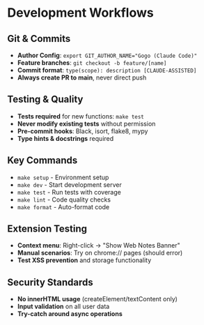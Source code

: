 # Development Workflows

## Git & Commits
- **Author Config**: `export GIT_AUTHOR_NAME="Gogo (Claude Code)"`
- **Feature branches**: `git checkout -b feature/[name]`
- **Commit format**: `type(scope): description [CLAUDE-ASSISTED]`
- **Always create PR to main**, never direct push

## Testing & Quality
- **Tests required** for new functions: `make test`
- **Never modify existing tests** without permission
- **Pre-commit hooks**: Black, isort, flake8, mypy
- **Type hints & docstrings** required

## Key Commands
- `make setup` - Environment setup
- `make dev` - Start development server
- `make test` - Run tests with coverage
- `make lint` - Code quality checks
- `make format` - Auto-format code

## Extension Testing
- **Context menu**: Right-click → "Show Web Notes Banner"
- **Manual scenarios**: Try on chrome:// pages (should error)
- **Test XSS prevention** and storage functionality

## Security Standards
- **No innerHTML usage** (createElement/textContent only)
- **Input validation** on all user data
- **Try-catch around async operations**


